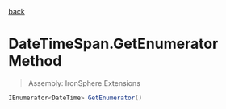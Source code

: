 ﻿

[back](/IronSphere.Extensions/types/DateTimeSpan)

# DateTimeSpan.GetEnumerator Method

> Assembly: IronSphere.Extensions

```csharp
IEnumerator<DateTime> GetEnumerator()
```



 